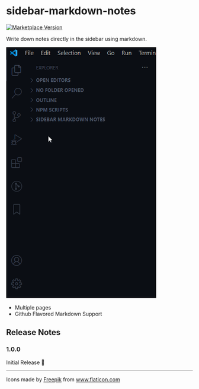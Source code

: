 # sidebar-markdown-notes

[![Marketplace Version](https://vsmarketplacebadge.apphb.com/version/assisrMatheus.sidebar-markdown-notes.svg "Current Release")](https://marketplace.visualstudio.com/items?itemName=assisrMatheus.sidebar-markdown-notes)

Write down notes directly in the sidebar using markdown.

![demonstration](images/demo.gif)

- Multiple pages
- Github Flavored Markdown Support

## Release Notes

### 1.0.0

Initial Release 🎉

---
Icons made by <a href="https://www.flaticon.com/authors/freepik" title="Freepik">Freepik</a> from <a href="https://www.flaticon.com/" title="Flaticon"> www.flaticon.com</a>